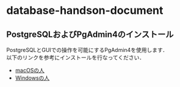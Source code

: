 # database-handson-document
## PostgreSQLおよびPgAdmin4のインストール
PostgreSQLとGUIでの操作を可能にするPgAdmin4を使用します．  
以下のリンクを参考にインストールを行なってください．  
* [macOSの人](https://github.com/temp176/database-handson-document/blob/master/how-to-install-macOS.md)
* [Windowsの人](https://github.com/temp176/database-handson-document/blob/master/how-to-install-windows.md)

